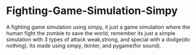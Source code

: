 # Fighting-Game-Simulation-Simpy
 A fighting game simulation using simpy, it just a game simulation where the human fight the zombie to save the world, remember its just a simple simulation with 3 types of attack weak,strong, and special  with a dodge(do nothing). Its made using simpy, tkinter, and pygame(for sound).
